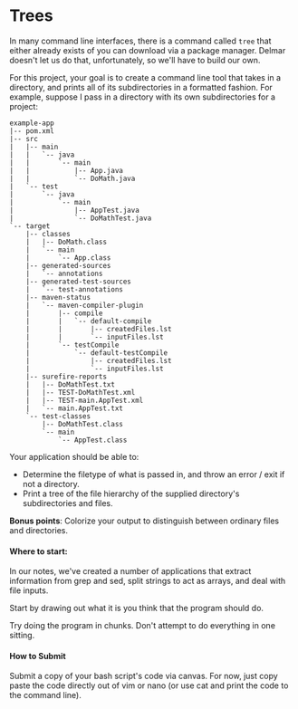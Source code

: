 # Trees 

In many command line interfaces, there is a command called `tree` that either already exists of you can download via a package manager. Delmar doesn't let us do that, unfortunately, so we'll have to build our own. 

For this project, your goal is to create a command line tool that takes in a directory, and prints all of its subdirectories in a formatted fashion. For example, suppose I pass in a directory with its own subdirectories for a project: 

```
example-app
|-- pom.xml
|-- src
|   |-- main
|   |   `-- java
|   |       `-- main
|   |           |-- App.java
|   |           `-- DoMath.java
|   `-- test
|       `-- java
|           `-- main
|               |-- AppTest.java
|               `-- DoMathTest.java
`-- target
    |-- classes
    |   |-- DoMath.class
    |   `-- main
    |       `-- App.class
    |-- generated-sources
    |   `-- annotations
    |-- generated-test-sources
    |   `-- test-annotations
    |-- maven-status
    |   `-- maven-compiler-plugin
    |       |-- compile
    |       |   `-- default-compile
    |       |       |-- createdFiles.lst
    |       |       `-- inputFiles.lst
    |       `-- testCompile
    |           `-- default-testCompile
    |               |-- createdFiles.lst
    |               `-- inputFiles.lst
    |-- surefire-reports
    |   |-- DoMathTest.txt
    |   |-- TEST-DoMathTest.xml
    |   |-- TEST-main.AppTest.xml
    |   `-- main.AppTest.txt
    `-- test-classes
        |-- DoMathTest.class
        `-- main
            `-- AppTest.class
```



Your application should be able to: 

- Determine the filetype of what is passed in, and throw an error / exit if not a directory. 
- Print a tree of the file hierarchy of the supplied directory's subdirectories and files. 

**Bonus points**: Colorize your output to distinguish between ordinary files and directories. 



#### Where to start: 

In our notes, we've created a number of applications that extract information from grep and sed, split strings to act as arrays, and deal with file inputs. 

Start by drawing out what it is you think that the program should do. 

Try doing the program in chunks. Don't attempt to do everything in one sitting. 



#### How to Submit

Submit a copy of your bash script's code via canvas. For now, just copy paste the code directly out of vim or nano (or use cat and print the code to the command line). 